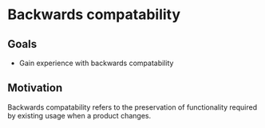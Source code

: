 # Backwards compatability

## Goals

* Gain experience with backwards compatability

## Motivation

Backwards compatability refers to the preservation of functionality required by existing usage when a product changes.
